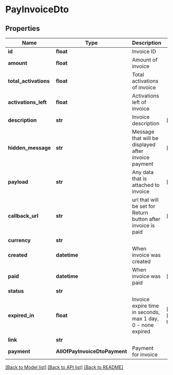 # PayInvoiceDto

## Properties
Name | Type | Description | Notes
------------ | ------------- | ------------- | -------------
**id** | **float** | Invoice ID | 
**amount** | **float** | Amount of invoice | 
**total_activations** | **float** | Total activations of invoice | 
**activations_left** | **float** | Activations left of invoice | 
**description** | **str** | Invoice description | [optional] 
**hidden_message** | **str** | Message that will be displayed after invoice payment | [optional] 
**payload** | **str** | Any data that is attached to invoice | [optional] 
**callback_url** | **str** | url that will be set for Return button after invoice is paid | [optional] 
**currency** | **str** |  | 
**created** | **datetime** | When invoice was created | 
**paid** | **datetime** | When invoice was paid | [optional] 
**status** | **str** |  | 
**expired_in** | **float** | Invoice expire time in seconds, max 1 day, 0 - none expired | [optional] [default to 0]
**link** | **str** |  | 
**payment** | **AllOfPayInvoiceDtoPayment** | Payment for invoice | 

[[Back to Model list]](../README.md#documentation-for-models) [[Back to API list]](../README.md#documentation-for-api-endpoints) [[Back to README]](../README.md)

